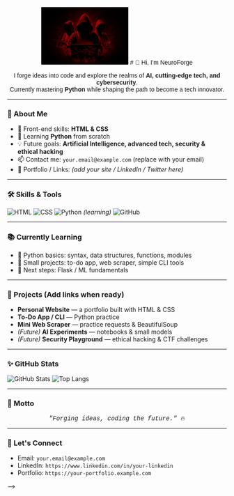 <div align="center" style="font-family: 'Verdana', 'Arial', sans-serif;">
<img src='./image.png' ait='image' width="200"  />
# 👋 Hi, I'm NeuroForge

I forge ideas into code and explore the realms of <b>AI, cutting-edge tech, and cybersecurity</b>.<br>
Currently mastering <b>Python</b> while shaping the path to become a tech innovator.

</div>

---

### 🚀 About Me
- 🔭 Front-end skills: **HTML & CSS**  
- 🌱 Learning **Python** from scratch  
- 💡 Future goals: **Artificial Intelligence, advanced tech, security & ethical hacking**  
- 📫 Contact me: `your.email@example.com` (replace with your email)  
- 🔗 Portfolio / Links: *(add your site / LinkedIn / Twitter here)*

---

### 🛠️ Skills & Tools
![HTML](https://img.shields.io/badge/HTML5-E34F26?style=for-the-badge&logo=html5&logoColor=white)
![CSS](https://img.shields.io/badge/CSS3-1572B6?style=for-the-badge&logo=css3&logoColor=white)
![Python](https://img.shields.io/badge/Python-3776AB?style=for-the-badge&logo=python&logoColor=white) _(learning)_
![GitHub](https://img.shields.io/badge/GitHub-181717?style=for-the-badge&logo=github&logoColor=white)

---

### 📚 Currently Learning
- 🐍 Python basics: syntax, data structures, functions, modules  
- 🔁 Small projects: to-do app, web scraper, simple CLI tools  
- 📘 Next steps: Flask / ML fundamentals

---

### 💼 Projects (Add links when ready)
- **Personal Website** — a portfolio built with HTML & CSS  
- **To-Do App / CLI** — Python practice  
- **Mini Web Scraper** — practice requests & BeautifulSoup  
- *(Future)* **AI Experiments** — notebooks & small models  
- *(Future)* **Security Playground** — ethical hacking & CTF challenges

---

### ✨ GitHub Stats
![GitHub Stats](https://github-readme-stats.vercel.app/api?username=NeuroForge&show_icons=true&theme=radical)
![Top Langs](https://github-readme-stats.vercel.app/api/top-langs/?username=NeuroForge&layout=compact&theme=radical)

---

### 💬 Motto
<div align="center" style="font-family: 'Courier New', monospace;">
<em>"Forging ideas, coding the future."</em> 🔥
</div>

---

### 🤝 Let's Connect
- Email: `your.email@example.com`  
- LinkedIn: `https://www.linkedin.com/in/your-linkedin`  
- Portfolio: `https://your-portfolio.example.com`

-->
